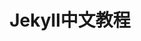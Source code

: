---
title: Jekyll中文教程
layout: collection
permalink: /tutorials/jekyll/
collection: jekyll
# entries_layout: grid
---